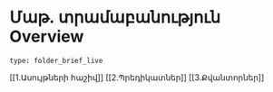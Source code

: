 # Մաթ․ տրամաբանություն Overview
 
```ccard
type: folder_brief_live
```
 
[[1.Ասույթների հաշիվ]]
[[2.Պրեդիկատներ]]
[[3.Քվանտորներ]]

